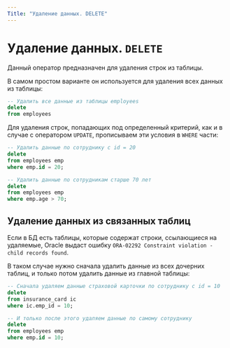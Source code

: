 ```yaml
---
Title: "Удаление данных. DELETE"
---
```


# Удаление данных. `DELETE`

Данный оператор предназначен для удаления строк из таблицы.

В самом простом варианте он используется для удаления всех данных из
таблицы:

```sql
-- Удалить все данные из таблицы employees
delete
from employees
```

Для удаления строк, попадающих под определенный критерий, как и в случае
с оператором `UPDATE`, прописываем эти условия в `WHERE` части:

```sql
-- Удалить данные по сотруднику с id = 20
delete
from employees emp
where emp.id = 20;

-- Удалить данные по сотрудникам старше 70 лет
delete
from employees emp
where emp.age > 70;
```

## Удаление данных из связанных таблиц

Если в БД есть таблицы, которые содержат строки, ссылающиеся на
удаляемые, Oracle выдаст ошибку
`ORA-02292 Constraint violation - child records found`.

В таком случае нужно сначала удалить данные из всех дочерних таблиц, и
только потом удалить данные из главной таблицы:

```sql
-- Сначала удаляем данные страховой карточки по сотруднику с id = 10
delete
from insurance_card ic
where ic.emp_id = 10;

-- И только после этого удаляем данные по самому сотруднику
delete
from employees emp
where emp.id = 10;
```

